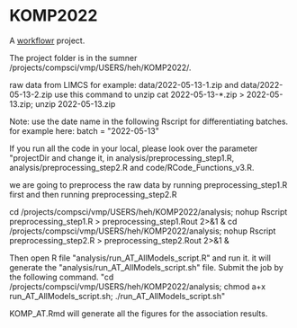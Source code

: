 # KOMP2022

A [workflowr][] project.

[workflowr]: https://github.com/jdblischak/workflowr


The project folder is in the sumner /projects/compsci/vmp/USERS/heh/KOMP2022/.

raw data from LIMCS for example: data/2022-05-13-1.zip and data/2022-05-13-2.zip
use this command to unzip
cat 2022-05-13-*.zip > 2022-05-13.zip; unzip  2022-05-13.zip

Note: use the date name in the following Rscript for differentiating batches. for example here: batch = "2022-05-13"

If you run all the code in your local, please look over the parameter "projectDir and change it, in analysis/preprocessing_step1.R, analysis/preprocessing_step2.R and code/RCode_Functions_v3.R.

we are going to preprocess the raw data by running preprocessing_step1.R first and then running preprocessing_step2.R

cd /projects/compsci/vmp/USERS/heh/KOMP2022/analysis; nohup Rscript preprocessing_step1.R > preprocessing_step1.Rout 2>&1 &
cd /projects/compsci/vmp/USERS/heh/KOMP2022/analysis; nohup Rscript preprocessing_step2.R > preprocessing_step2.Rout 2>&1 &

Then open R file "analysis/run_AT_AllModels_script.R" and run it. it will generate the
"analysis/run_AT_AllModels_script.sh" file.
Submit the job by the following command.
"cd /projects/compsci/vmp/USERS/heh/KOMP2022/analysis; chmod a+x run_AT_AllModels_script.sh; ./run_AT_AllModels_script.sh"

KOMP_AT.Rmd will generate all the figures for the association results.
